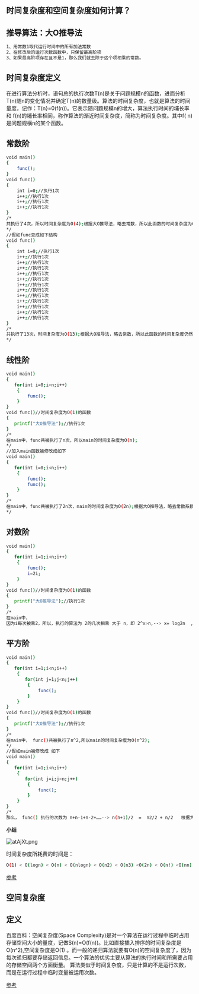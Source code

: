 ## 时间复杂度和空间复杂度如何计算？

## 推导算法：大O推导法

```sh
1、用常数1取代运行时间中的所有加法常数
2、在修改后的运行次数函数中，只保留最高阶项 
3、如果最高阶项存在且不是1，那么我们就去除于这个项相乘的常数。
```

## 时间复杂度定义

在进行算法分析时，语句总的执行次数T(n)是关于问题规模n的函数，进而分析T(n)随n的变化情况并确定T(n)的数量级。算法的时间复杂度，也就是算法的时间量度，记作：T(n}=0(f(n))。它表示随问题规模n的增大，算法执行时间的埔长率和 f(n)的埔长率相同，称作算法的渐近时间复杂度，简称为时间复杂度。其中f( n)是问题规横n的某个函数。

## 常数阶

```sh
void main()
{
    func();
}
void func()
{
    int i=0;//执行1次
    i++;//执行1次
    i++;//执行1次
    i++;//执行1次
}
/*
共执行了4次，所以时间复杂度为O(4);根据大O推导法，略去常数，所以此函数的时间复杂度为O(1);
*/
//假如func变成如下结构
void func()
{
    int i=0;//执行1次
    i++;//执行1次
    i++;//执行1次
    i++;//执行1次
    i++;//执行1次
    i++;//执行1次 
    i++;//执行1次
    i++;//执行1次 
    i++;//执行1次 
    i++;//执行1次 
    i++;//执行1次 
    i++;//执行1次 
    i++;//执行1次
}
/*
共执行了13次，时间复杂度为O(13);根据大O推导法，略去常数，所以此函数的时间复杂度仍然为O(1);
*/
```

## 线性阶

```sh
void main()
{
   for(int i=0;i<n;i++)
    {
        func();
    }
}
void func()//时间复杂度为O(1)的函数
{
   printf("大O推导法");//执行1次
}
/*
在main中，func共被执行了n次，所以main的时间复杂度为O(n);
*/
//加入main函数被修改成如下
void main()
{
   for(int i=0;i<n;i++)
    {
        func();
        func();
    }
}
/*
在main中，func共被执行了2n次，main的时间复杂度为O(2n);根据大O推导法，略去常数系数，所以main的时间复杂度仍为为O(n);
*/
```

## 对数阶

```sh
void main()
{
   for(int i=1;i<n;i++)
    {
        func();
        i=2i;
    }
}
void func()//时间复杂度为O(1)的函数
{
   printf("大O推导法");//执行1次
}
/*
在main中，
因为i每次被乘2，所以，执行的算法为 2的几次相乘 大于 n，即 2^x>n,--> x= log2n  ,  在推导对数时间复杂度时，一般都是以10作为对数的底数。 func共被执行了logn次，所以main的时间复杂度为O(logn);
```

## 平方阶

```sh
void main()
{
   for(int i=1;i<n;i++)
    {
       for(int j=1;j<n;j++)
        {
            func();
        }
    }
}
void func()//时间复杂度为O(1)的函数
{
   printf("大O推导法");//执行1次
}
/*
在main中， func()共被执行了n^2,所以main的时间复杂度为O(n^2);
*/
//假如main被修改成 如下
void main()
{
   for(int i=1;i<n;i++)
    {
       for(int j=i;j<n;j++)
        {
            func();
        }
    }
}
/*
那么， func() 执行的次数为 n+n-1+n-2+……--> n(n+1)/2  =  n2/2 + n/2   根据大O推导方法，保留最高阶项，n2/2 ，然后去掉这个项相乘的常数，1/2， 所以main的时间复杂度为O(n2)
```

**小结**

![atAjXt.png](https://s1.ax1x.com/2020/08/02/atAjXt.png)

时间复杂度所耗费的时间是：
```sh
O(1) < O(logn) < O(n) < O(nlogn) < O(n2) < O(n3) <O(2n) < O(n!) <O(nn)
```

[参考](https://www.cnblogs.com/fanchangfa/p/3868696.html)

## 空间复杂度

## 定义

百度百科：空间复杂度(Space Complexity)是对一个算法在运行过程中临时占用存储空间大小的量度，记做S(n)=O(f(n))。比如直接插入排序的时间复杂度是O(n^2),空间复杂度是O(1) 。而一般的递归算法就要有O(n)的空间复杂度了，因为每次递归都要存储返回信息。一个算法的优劣主要从算法的执行时间和所需要占用的存储空间两个方面衡量。
算法类似于时间复杂度，只是计算的不是运行次数，而是在运行过程中临时变量被运用次数。

[参考](https://www.cnblogs.com/irenebbkiss/p/4243715.html)
